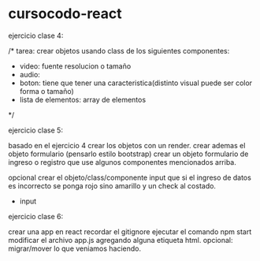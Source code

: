 # cursocodo-react

ejercicio clase 4:

/\*
tarea:
crear objetos usando class de los siguientes componentes:

- video: fuente resolucion o tamaño
- audio:
- boton: tiene que tener una caracteristica(distinto visual puede ser color forma o tamaño)
- lista de elementos: array de elementos

\*/

ejercicio clase 5:

basado en el ejercicio 4 crear los objetos con un render. crear ademas el objeto formulario (pensarlo estilo bootstrap)
crear un objeto formulario de ingreso o registro que use algunos componentes mencionados arriba.

opcional
crear el objeto/class/componente input que si el ingreso de datos es incorrecto se ponga rojo sino amarillo y un check al costado.

- input

ejercicio clase 6:

crear una app en react
recordar el gitignore
ejecutar el comando npm start
modificar el archivo app.js agregando alguna etiqueta html.
opcional: migrar/mover lo que veniamos haciendo.
